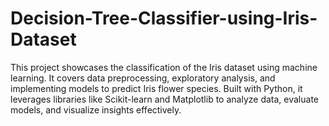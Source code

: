 # Decision-Tree-Classifier-using-Iris-Dataset
This project showcases the classification of the Iris dataset using machine learning. It covers data preprocessing, exploratory analysis, and implementing models to predict Iris flower species. Built with Python, it leverages libraries like Scikit-learn and Matplotlib to analyze data, evaluate models, and visualize insights effectively.
